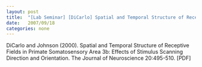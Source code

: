 ```yaml
---
layout: post
title:  "[Lab Seminar] [DiCarlo] Spatial and Temporal Structure of Receptive Fields in Primate Somatosensory Area 3b: Effects of Stimulus Scanning Direction and Orientation"
date:   2007/09/18
categories: none
---
```




DiCarlo and Johnson (2000). Spatial and Temporal Structure of Receptive Fields in Primate Somatosensory Area 3b: Effects of Stimulus Scanning Direction and Orientation. The Journal of Neuroscience 20:495-510. [PDF]







 

